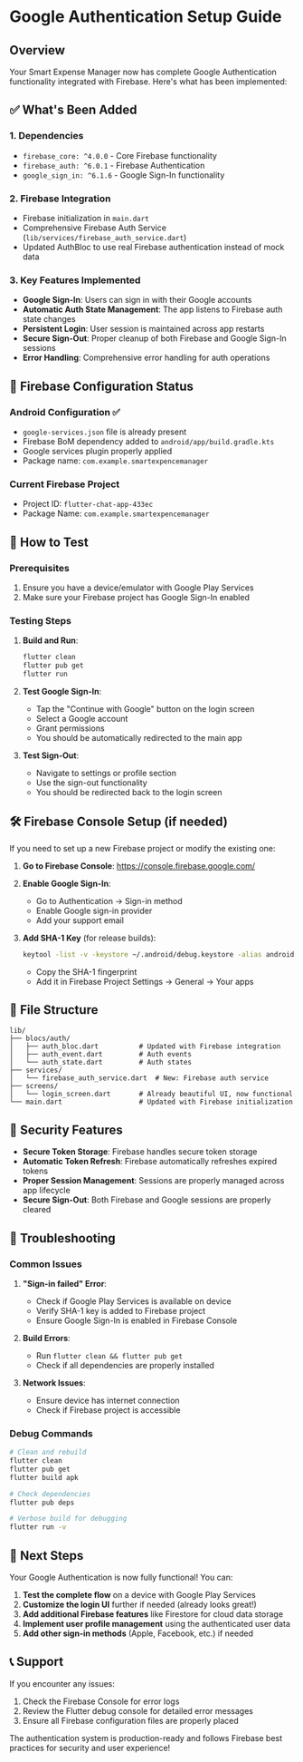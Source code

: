 # Google Authentication Setup Guide

## Overview
Your Smart Expense Manager now has complete Google Authentication functionality integrated with Firebase. Here's what has been implemented:

## ✅ What's Been Added

### 1. Dependencies
- `firebase_core: ^4.0.0` - Core Firebase functionality
- `firebase_auth: ^6.0.1` - Firebase Authentication
- `google_sign_in: ^6.1.6` - Google Sign-In functionality

### 2. Firebase Integration
- Firebase initialization in `main.dart`
- Comprehensive Firebase Auth Service (`lib/services/firebase_auth_service.dart`)
- Updated AuthBloc to use real Firebase authentication instead of mock data

### 3. Key Features Implemented
- **Google Sign-In**: Users can sign in with their Google accounts
- **Automatic Auth State Management**: The app listens to Firebase auth state changes
- **Persistent Login**: User session is maintained across app restarts
- **Secure Sign-Out**: Proper cleanup of both Firebase and Google Sign-In sessions
- **Error Handling**: Comprehensive error handling for auth operations

## 🔧 Firebase Configuration Status

### Android Configuration ✅
- `google-services.json` file is already present
- Firebase BoM dependency added to `android/app/build.gradle.kts`
- Google services plugin properly applied
- Package name: `com.example.smartexpencemanager`

### Current Firebase Project
- Project ID: `flutter-chat-app-433ec`
- Package Name: `com.example.smartexpencemanager`

## 🚀 How to Test

### Prerequisites
1. Ensure you have a device/emulator with Google Play Services
2. Make sure your Firebase project has Google Sign-In enabled

### Testing Steps
1. **Build and Run**:
   ```bash
   flutter clean
   flutter pub get
   flutter run
   ```

2. **Test Google Sign-In**:
   - Tap the "Continue with Google" button on the login screen
   - Select a Google account
   - Grant permissions
   - You should be automatically redirected to the main app

3. **Test Sign-Out**:
   - Navigate to settings or profile section
   - Use the sign-out functionality
   - You should be redirected back to the login screen

## 🛠️ Firebase Console Setup (if needed)

If you need to set up a new Firebase project or modify the existing one:

1. **Go to Firebase Console**: https://console.firebase.google.com/
2. **Enable Google Sign-In**:
   - Go to Authentication → Sign-in method
   - Enable Google sign-in provider
   - Add your support email

3. **Add SHA-1 Key** (for release builds):
   ```bash
   keytool -list -v -keystore ~/.android/debug.keystore -alias androiddebugkey -storepass android -keypass android
   ```
   - Copy the SHA-1 fingerprint
   - Add it in Firebase Project Settings → General → Your apps

## 📁 File Structure

```
lib/
├── blocs/auth/
│   ├── auth_bloc.dart          # Updated with Firebase integration
│   ├── auth_event.dart         # Auth events
│   └── auth_state.dart         # Auth states
├── services/
│   └── firebase_auth_service.dart  # New: Firebase auth service
├── screens/
│   └── login_screen.dart       # Already beautiful UI, now functional
└── main.dart                   # Updated with Firebase initialization
```

## 🔐 Security Features

- **Secure Token Storage**: Firebase handles secure token storage
- **Automatic Token Refresh**: Firebase automatically refreshes expired tokens
- **Proper Session Management**: Sessions are properly managed across app lifecycle
- **Secure Sign-Out**: Both Firebase and Google sessions are properly cleared

## 🐛 Troubleshooting

### Common Issues

1. **"Sign-in failed" Error**:
   - Check if Google Play Services is available on device
   - Verify SHA-1 key is added to Firebase project
   - Ensure Google Sign-In is enabled in Firebase Console

2. **Build Errors**:
   - Run `flutter clean && flutter pub get`
   - Check if all dependencies are properly installed

3. **Network Issues**:
   - Ensure device has internet connection
   - Check if Firebase project is accessible

### Debug Commands
```bash
# Clean and rebuild
flutter clean
flutter pub get
flutter build apk

# Check dependencies
flutter pub deps

# Verbose build for debugging
flutter run -v
```

## 🎯 Next Steps

Your Google Authentication is now fully functional! You can:

1. **Test the complete flow** on a device with Google Play Services
2. **Customize the login UI** further if needed (already looks great!)
3. **Add additional Firebase features** like Firestore for cloud data storage
4. **Implement user profile management** using the authenticated user data
5. **Add other sign-in methods** (Apple, Facebook, etc.) if needed

## 📞 Support

If you encounter any issues:
1. Check the Firebase Console for error logs
2. Review the Flutter debug console for detailed error messages
3. Ensure all Firebase configuration files are properly placed

The authentication system is production-ready and follows Firebase best practices for security and user experience!

